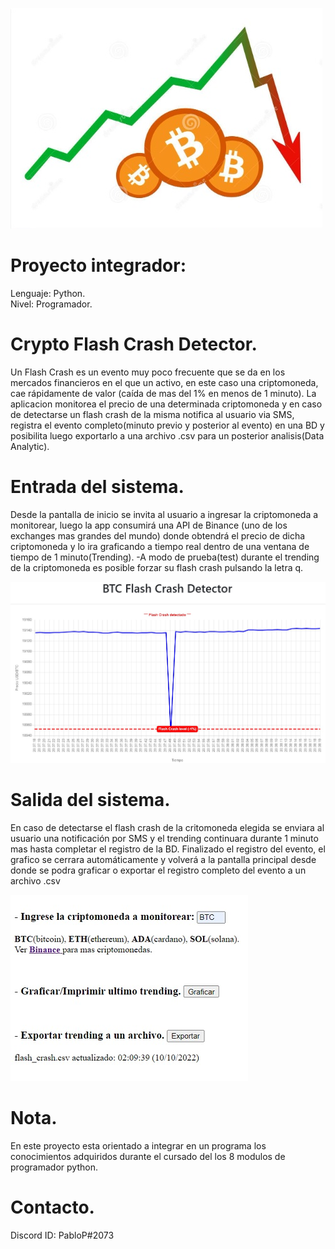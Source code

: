 ![Juego banner](/flash_crash.jpg)

# Proyecto integrador:
Lenguaje: Python.\
Nivel: Programador.

# Crypto Flash Crash Detector.
Un Flash Crash es un evento muy poco frecuente que se da en los mercados financieros en el que un activo, en este caso una criptomoneda, cae rápidamente de valor
(caída de mas del 1% en menos de 1 minuto).
La aplicacion monitorea el precio de una determinada criptomoneda y en caso de detectarse un flash crash de la misma notifica al usuario via SMS,
registra el evento completo(minuto previo y posterior al evento) en una BD y posibilita luego exportarlo a una archivo .csv para un posterior analisis(Data Analytic). 


# Entrada del sistema.
Desde la pantalla de inicio se invita al usuario a ingresar la criptomoneda a monitorear, luego la app consumirá una API de Binance
(uno de los exchanges mas grandes del mundo) donde obtendrá el precio de dicha criptomoneda y lo ira graficando a tiempo real dentro de una ventana de tiempo
de 1 minuto(Trending).
-A modo de prueba(test) durante el trending de la criptomoneda es posible forzar su flash crash pulsando la letra q.

![Juego banner](/trending.jpg)



# Salida del sistema.
En caso de detectarse el flash crash de la critomoneda elegida se enviara al usuario una notificación por SMS y el trending continuara durante
 1 minuto mas hasta completar el registro de la BD.
Finalizado el registro del evento, el grafico se cerrara automáticamente y volverá a la pantalla principal desde donde se podra graficar o exportar
 el registro completo del evento a un archivo .csv

![Juego banner](/index.jpg)



# Nota.
En este proyecto esta orientado a integrar en un programa los conocimientos adquiridos durante el cursado del los 8 modulos de programador python.

# Contacto.
Discord ID: PabloP#2073
